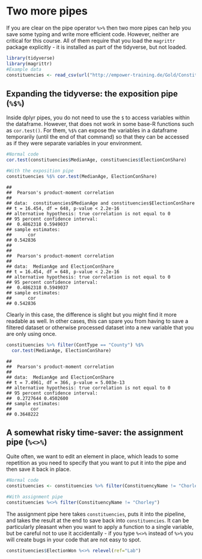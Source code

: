# Two more pipes

If you are clear on the pipe operator `%>%` then two more pipes can help you save some typing and write more efficient code. However, neither are critical for this course. All of them require that you load the `magrittr` package explicitly - it is installed as part of the tidyverse, but not loaded.


```r
library(tidyverse)
library(magrittr)
#Example data
constituencies <- read_csv(url("http://empower-training.de/Gold/ConstituencyData2019.csv"), col_types = "_cfddddfffddddfffdfdddd")
```

## Expanding the tidyverse: the exposition pipe (`%$%`)

Inside dplyr pipes, you do not need to use the `$` to access variables within the dataframe. However, that does not work in some base-R functions such as `cor.test()`. For them, `%$%` can expose the variables in a dataframe temporarily (until the end of that command) so that they can be accessed as if they were separate variables in your environment.


```r
#Normal code
cor.test(constituencies$MedianAge, constituencies$ElectionConShare)

#With the exposition pipe
constituencies %$% cor.test(MedianAge, ElectionConShare)
```

```
## 
## 	Pearson's product-moment correlation
## 
## data:  constituencies$MedianAge and constituencies$ElectionConShare
## t = 16.454, df = 648, p-value < 2.2e-16
## alternative hypothesis: true correlation is not equal to 0
## 95 percent confidence interval:
##  0.4862318 0.5949037
## sample estimates:
##      cor 
## 0.542836 
## 
## 
## 	Pearson's product-moment correlation
## 
## data:  MedianAge and ElectionConShare
## t = 16.454, df = 648, p-value < 2.2e-16
## alternative hypothesis: true correlation is not equal to 0
## 95 percent confidence interval:
##  0.4862318 0.5949037
## sample estimates:
##      cor 
## 0.542836
```

Clearly in this case, the difference is slight but you might find it more readable as well. In other cases, this can spare you from having to save a filtered dataset or otherwise processed dataset into a new variable that you are only using once.


```r
constituencies %>% filter(ContType == "County") %$% 
  cor.test(MedianAge, ElectionConShare)
```

```
## 
## 	Pearson's product-moment correlation
## 
## data:  MedianAge and ElectionConShare
## t = 7.4961, df = 366, p-value = 5.003e-13
## alternative hypothesis: true correlation is not equal to 0
## 95 percent confidence interval:
##  0.2727644 0.4502600
## sample estimates:
##       cor 
## 0.3648222
```

## A somewhat risky time-saver: the assignment pipe (`%<>%`)

Quite often, we want to edit an element in place, which leads to some repetition as you need to specify that you want to put it into the pipe and then save it back in place.


```r
#Normal code
constituencies <- constituencies %>% filter(ConstituencyName != "Chorley")

#With assignment pipe
constituencies %<>% filter(ConstituencyName != "Chorley")
```

The assignment pipe here takes `constituencies`, puts it into the pipeline, and takes the result at the end to save back into `constituencies`. It can be particularly pleasant when you want to apply a function to a single variable, but be careful not to use it accidentally - if you type `%<>%` instead of `%>%` you will create bugs in your code that are not easy to spot.


```r
constituencies$ElectionWon %<>% relevel(ref="Lab")
```

